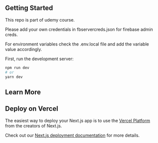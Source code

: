 

## Getting Started

This repo is part of udemy course.

Please add your own credentials in fbservercreds.json for firebase admin creds. 

For environment variables check the .env.local file and add the variable value accordingly.

First, run the development server:

```bash
npm run dev
# or
yarn dev
```

## Learn More



## Deploy on Vercel

The easiest way to deploy your Next.js app is to use the [Vercel Platform](https://vercel.com/new?utm_medium=default-template&filter=next.js&utm_source=create-next-app&utm_campaign=create-next-app-readme) from the creators of Next.js.

Check out our [Next.js deployment documentation](https://nextjs.org/docs/deployment) for more details.
